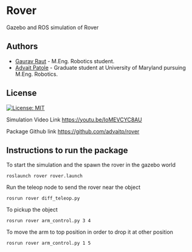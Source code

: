 # Rover
Gazebo and ROS simulation of Rover

## Authors
- [Gaurav Raut](https://github.com/gauraut) - M.Eng. Robotics student. 
- [Advait Patole](https://github.com/advaitp) - Graduate student at University of Maryland pursuing M.Eng. Robotics.

## License
[![License: MIT](https://img.shields.io/badge/License-MIT-yellow.svg)](https://opensource.org/licenses/MIT)

Simulation Video Link https://youtu.be/IoMEVCYC8AU

Package Github link https://github.com/advaitp/rover

## Instructions to run the package
To start the simulation and the spawn the rover in the gazebo world
```
roslaunch rover rover.launch
```
Run the teleop node to send the rover near the object 
```
rosrun rover diff_teleop.py
```

To pickup the object
```
rosrun rover arm_control.py 3 4
```

To move the arm to top position in order to drop it at other position
```
rosrun rover arm_control.py 1 5
```

